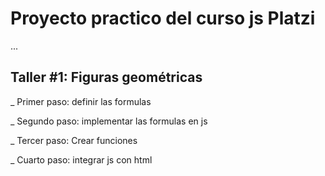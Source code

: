 # Proyecto practico del curso js Platzi 

...

## Taller #1: Figuras geométricas 

_ Primer paso: definir las formulas 

_ Segundo paso: implementar las formulas en js 

_ Tercer paso: Crear funciones

_ Cuarto paso: integrar js con html
